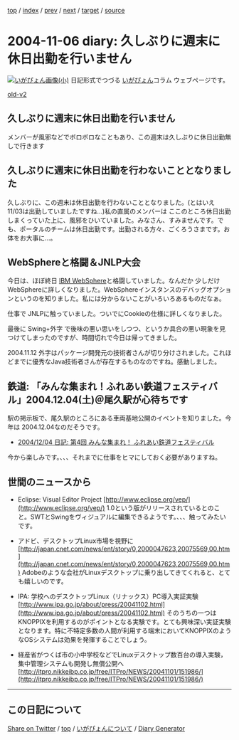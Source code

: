 [top](../index.html) 
 / [index](index.html) 
 / [prev](ig041101.html) 
 / [next](ig041107.html) 
 / [target](https://igapyon.github.io/diary/2004/ig041106.html) 
 / [source](https://github.com/igapyon/diary/blob/gh-pages/2004/ig041106.src.md) 

2004-11-06 diary: 久しぶりに週末に休日出勤を行いません
=====================================================================================================
[![いがぴょん画像(小)](https://igapyon.github.io/diary/images/iga200306s.jpg "いがぴょん")](https://igapyon.github.io/diary/memo/memoigapyon.html) 日記形式でつづる [いがぴょん](https://igapyon.github.io/diary/memo/memoigapyon.html)コラム ウェブページです。

[old-v2](ig041106-orig.html)

## 久しぶりに週末に休日出勤を行いません

メンバーが風邪などでボロボロなこともあり、この週末は久しぶりに休日出勤無しで行きます


## 久しぶりに週末に休日出勤を行わないこととなりました

久しぶりに、この週末は休日出勤を行わないこととなりました。(とはいえ 11/03は出勤していましたですね…)私の直属のメンバーは ここのところ休日出勤しまくっていた上に、風邪をひいていました。みなさん、すみませんです。でも、ポータルのチームは休日出勤です。出勤される方々、ごくろうさまです。お体をお大事に…。

## WebSphereと格闘＆JNLP大会

今日は、ほぼ終日 [IBM WebSphere](http://www-6.ibm.com/jp/software/websphere/)と格闘していました。なんだか 少しだけWebSphereに詳しくなりました。WebSphereインスタンスのデバッグオプションというのを知りました。私には分からないことがいろいろあるものだなぁ。

仕事で JNLPに触っていました。ついでにCookieの仕様に詳しくなりました。

最後に Swing+外字 で後味の悪い思いをしつつ、というか具合の悪い現象を見つけてしまったのですが、時間切れで今日は帰ってきました。

2004.11.12 外字はパッケージ開発元の技術者さんが切り分けされました。これほどまでに優秀なJava技術者さんが存在するものなのですね。感動しました。

## 鉄道: 「みんな集まれ！ふれあい鉄道フェスティバル」2004.12.04(土)＠尾久駅が心待ちです

駅の掲示板で、尾久駅のところにある車両基地公開のイベントを知りました。今年は
2004.12.04なのだそうです。

* [2004/12/04 日記: 第4回 みんな集まれ！ ふれあい鉄道フェスティバル](ig041204.html)

今から楽しみです。、、、それまでに仕事をヒマにしておく必要がありますね。

## 世間のニュースから

* Eclipse: Visual Editor Project
  [http://www.eclipse.org/vep/](http://www.eclipse.org/vep/)
  1.0という版がリリースされているとのこと。SWTとSwingをヴィジュアルに編集できるようです。、、、触ってみたいです。
  
* アドビ、デスクトップLinux市場を視野に
  [http://japan.cnet.com/news/ent/story/0,2000047623,20075569,00.htm](http://japan.cnet.com/news/ent/story/0,2000047623,20075569,00.htm)
  Adobeのような会社がLinuxデスクトップに乗り出してきてくれると、とても嬉しいのです。
  
* IPA: 学校へのデスクトップLinux（リナックス）PC導入実証実験
  [http://www.ipa.go.jp/about/press/20041102.html](http://www.ipa.go.jp/about/press/20041102.html)
  そのうちの一つはKNOPPIXを利用するのがポイントとなる実験です。とても興味深い実証実験となります。特に不特定多数の人間が利用する端末においてKNOPPIXのようなOSシステムは効果を発揮することでしょう。
  
* 経産省がつくば市の小中学校などでLinuxデスクトップ数百台の導入実験，集中管理システムも開発し無償公開へ
  [http://itpro.nikkeibp.co.jp/free/ITPro/NEWS/20041101/151986/](http://itpro.nikkeibp.co.jp/free/ITPro/NEWS/20041101/151986/)


----------------------------------------------------------------------------------------------------

## この日記について

[Share on Twitter](https://twitter.com/intent/tweet?hashtags=igapyon%2Cdiary%2C%E3%81%84%E3%81%8C%E3%81%B4%E3%82%87%E3%82%93&text=%E4%B9%85%E3%81%97%E3%81%B6%E3%82%8A%E3%81%AB%E9%80%B1%E6%9C%AB%E3%81%AB%E4%BC%91%E6%97%A5%E5%87%BA%E5%8B%A4%E3%82%92%E8%A1%8C%E3%81%84%E3%81%BE%E3%81%9B%E3%82%93&url=https%3A%2F%2Figapyon.github.io%2Fdiary%2F2004%2Fig041106.html) / [top](../index.html) / [いがぴょんについて](https://igapyon.github.io/diary/memo/memoigapyon.html) / [Diary Generator](https://github.com/igapyon/igapyonv3)
